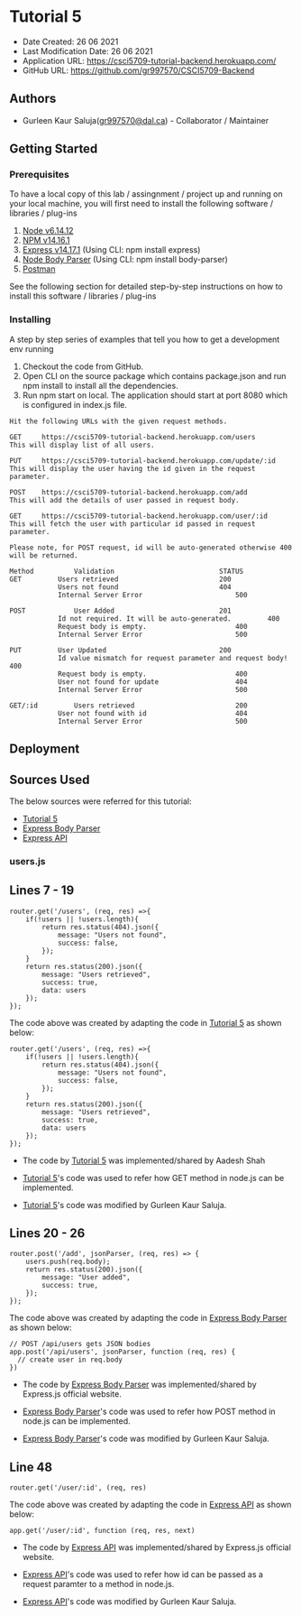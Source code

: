# Tutorial 5

* Date Created: 26 06 2021
* Last Modification Date: 26 06 2021
* Application URL: https://csci5709-tutorial-backend.herokuapp.com/
* GitHub URL: https://github.com/gr997570/CSCI5709-Backend

## Authors

* Gurleen Kaur Saluja(gr997570@dal.ca) - Collaborator / Maintainer

## Getting Started

### Prerequisites

To have a local copy of this lab / assingnment / project up and running on your local machine, you will first need to install the following software / libraries / plug-ins

1. [Node v6.14.12](https://nodejs.org/en/)
2. [NPM v14.16.1](https://nodejs.org/en/)
3. [Express v14.17.1](https://www.npmjs.com/package/express)  (Using CLI: npm install express)
4. [Node Body Parser](https://www.npmjs.com/package/body-parser) (Using CLI: npm install body-parser)
5. [Postman](https://www.postman.com/downloads/)

See the following section for detailed step-by-step instructions on how to install this software / libraries / plug-ins

### Installing

A step by step series of examples that tell you how to get a development env running

1. Checkout the code from GitHub.
2. Open CLI on the source package which contains package.json and run npm install to install all the dependencies.	
3. Run npm start on local. The application should start at port 8080 which is configured in index.js file.

```
Hit the following URLs with the given request methods.

GET		https://csci5709-tutorial-backend.herokuapp.com/users
This will display list of all users.

PUT		https://csci5709-tutorial-backend.herokuapp.com/update/:id
This will display the user having the id given in the request parameter.

POST	https://csci5709-tutorial-backend.herokuapp.com/add
This will add the details of user passed in request body.

GET		https://csci5709-tutorial-backend.herokuapp.com/user/:id
This will fetch the user with particular id passed in request parameter.

Please note, for POST request, id will be auto-generated otherwise 400 will be returned.

Method			Validation							STATUS
GET			Users retrieved							200
			Users not found							404
			Internal Server Error						500
				
POST			User Added							201
			Id not required. It will be auto-generated.			400
			Request body is empty.						400
			Internal Server Error						500
				
PUT			User Updated							200
			Id value mismatch for request parameter and request body!	400
			Request body is empty.						400
			User not found for update					404
			Internal Server Error						500
				
GET/:id			Users retrieved							200
			User not found with id						404
			Internal Server Error						500
```

## Deployment

## Sources Used

The below sources were referred for this tutorial:

- [Tutorial 5](https://dal.hosted.panopto.com/Panopto/Pages/Viewer.aspx?id=8095b86d-3584-4a62-8326-ad4f014362e4&start=undefined)
- [Express Body Parser](http://expressjs.com/en/resources/middleware/body-parser.html)
- [Express API](http://expressjs.com/en/api.html)

### users.js
Lines 7 - 19
---------------

```
router.get('/users', (req, res) =>{
	if(!users || !users.length){
		return res.status(404).json({
			message: "Users not found",
			success: false,
		});
	}
	return res.status(200).json({
		message: "Users retrieved",
		success: true,
		data: users
	});
});
```

The code above was created by adapting the code in [Tutorial 5](https://dal.hosted.panopto.com/Panopto/Pages/Viewer.aspx?id=8095b86d-3584-4a62-8326-ad4f014362e4&start=undefined) as shown below: 

```
router.get('/users', (req, res) =>{
	if(!users || !users.length){
		return res.status(404).json({
			message: "Users not found",
			success: false,
		});
	}
	return res.status(200).json({
		message: "Users retrieved",
		success: true,
		data: users
	});
});
```

- The code by [Tutorial 5](https://dal.hosted.panopto.com/Panopto/Pages/Viewer.aspx?id=8095b86d-3584-4a62-8326-ad4f014362e4&start=undefined) was implemented/shared by Aadesh Shah

- [Tutorial 5](https://dal.hosted.panopto.com/Panopto/Pages/Viewer.aspx?id=8095b86d-3584-4a62-8326-ad4f014362e4&start=undefined)'s code was used to refer how GET method in node.js can be implemented.

- [Tutorial 5](https://dal.hosted.panopto.com/Panopto/Pages/Viewer.aspx?id=8095b86d-3584-4a62-8326-ad4f014362e4&start=undefined)'s code was modified by Gurleen Kaur Saluja.


Lines 20 - 26
---------------

```
router.post('/add', jsonParser, (req, res) => {
	users.push(req.body);
	return res.status(200).json({
		message: "User added",
		success: true,
	});
});
```

The code above was created by adapting the code in [Express Body Parser](http://expressjs.com/en/resources/middleware/body-parser.html) as shown below: 


```
// POST /api/users gets JSON bodies
app.post('/api/users', jsonParser, function (req, res) {
  // create user in req.body
})
```

- The code by [Express Body Parser](http://expressjs.com/en/resources/middleware/body-parser.html) was implemented/shared by Express.js official website.

- [Express Body Parser](http://expressjs.com/en/resources/middleware/body-parser.html)'s code was used to refer how POST method in node.js can be implemented.

- [Express Body Parser](http://expressjs.com/en/resources/middleware/body-parser.html)'s code was modified by Gurleen Kaur Saluja.


Line 48
---------------

```
router.get('/user/:id', (req, res)
```

The code above was created by adapting the code in [Express API](http://expressjs.com/en/api.html) as shown below: 


```
app.get('/user/:id', function (req, res, next)
```

- The code by [Express API](http://expressjs.com/en/api.html) was implemented/shared by Express.js official website.

- [Express API](http://expressjs.com/en/api.html)'s code was used to refer how id can be passed as a request paramter to a method in node.js.

- [Express API](http://expressjs.com/en/api.html)'s code was modified by Gurleen Kaur Saluja.
